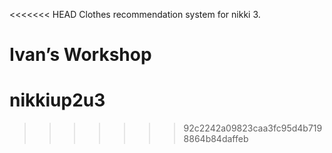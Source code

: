 <<<<<<< HEAD
Clothes recommendation system for nikki 3.

Ivan’s Workshop
=======
# nikkiup2u3
>>>>>>> 92c2242a09823caa3fc95d4b7198864b84daffeb
